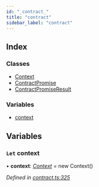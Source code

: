 ```yaml
---
id: "_contract_"
title: "contract"
sidebar_label: "contract"
---
```


## Index

### Classes

* [Context](../classes/_contract_.context.md)
* [ContractPromise](../classes/_contract_.contractpromise.md)
* [ContractPromiseResult](../classes/_contract_.contractpromiseresult.md)

### Variables

* [context](_contract_.md#let-context)

## Variables

### `Let` context

• **context**: *[Context](../classes/_contract_.context.md)* =  new Context()

*Defined in [contract.ts:325](https://github.com/nearprotocol/near-runtime-ts/blob/2617e93/assembly/contract.ts#L325)*
